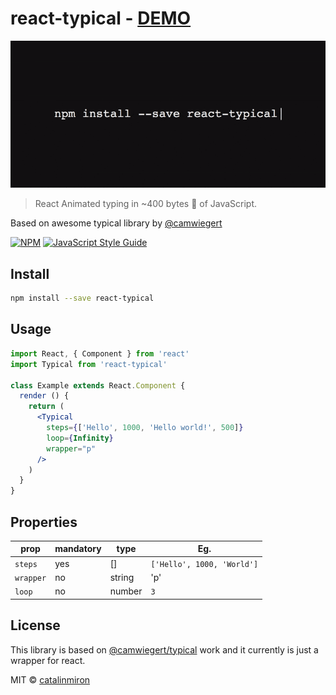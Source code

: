 # react-typical - [DEMO](https://catalinmiron.github.io/react-typical/)

![React Typical](react-typical.gif)

> React Animated typing in ~400 bytes 🐡 of JavaScript.

Based on awesome typical library by [@camwiegert](https://github.com/camwiegert/typical)

[![NPM](https://img.shields.io/npm/v/react-typical.svg)](https://www.npmjs.com/package/react-typical) [![JavaScript Style Guide](https://img.shields.io/badge/code_style-standard-brightgreen.svg)](https://standardjs.com)

## Install

```bash
npm install --save react-typical
```

## Usage

```jsx
import React, { Component } from 'react'
import Typical from 'react-typical'

class Example extends React.Component {
  render () {
    return (
      <Typical
        steps={['Hello', 1000, 'Hello world!', 500]}
        loop={Infinity}
        wrapper="p"
      />
    )
  }
}
```

## Properties

prop|mandatory|type|Eg.
|--|--|--|--|
|`steps`|yes|[]|`['Hello', 1000, 'World']`
|`wrapper`|no|string|'p'
|`loop`|no|number|`3`|


## License

This library is based on [@camwiegert/typical](https://github.com/camwiegert/typical) work and it currently is just a wrapper for react.

MIT © [catalinmiron](https://github.com/catalinmiron)
